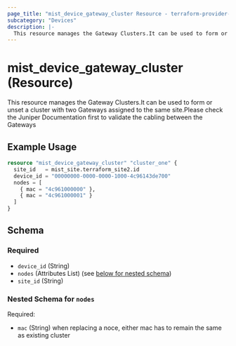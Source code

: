 ```yaml
---
page_title: "mist_device_gateway_cluster Resource - terraform-provider-mist"
subcategory: "Devices"
description: |-
  This resource manages the Gateway Clusters.It can be used to form or unset a cluster with two Gateways assigned to the same site.Please check the Juniper Documentation first to validate the cabling between the Gateways
---
```


# mist_device_gateway_cluster (Resource)

This resource manages the Gateway Clusters.It can be used to form or unset a cluster with two Gateways assigned to the same site.Please check the Juniper Documentation first to validate the cabling between the Gateways


## Example Usage

```terraform
resource "mist_device_gateway_cluster" "cluster_one" {
  site_id   = mist_site.terraform_site2.id
  device_id = "00000000-0000-0000-1000-4c96143de700"
  nodes = [
    { mac = "4c961000000" },
    { mac = "4c961000001" }
  ]
}
```

<!-- schema generated by tfplugindocs -->
## Schema

### Required

- `device_id` (String)
- `nodes` (Attributes List) (see [below for nested schema](#nestedatt--nodes))
- `site_id` (String)

<a id="nestedatt--nodes"></a>
### Nested Schema for `nodes`

Required:

- `mac` (String) when replacing a noce, either mac has to remain the same as existing cluster


